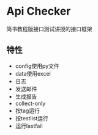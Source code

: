 # Api Checker
简书教程版接口测试讲授的接口框架

## 特性
- config使用py文件
- data使用excel
- 日志
- 发送邮件
- 生成报告
- collect-only
- 按tag运行
- 按testlist运行
- 运行lastfail
